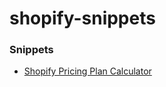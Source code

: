 # shopify-snippets

### Snippets
* [Shopify Pricing Plan Calculator](https://github.com/underwaterpistol/shopify-snippets/pricing-plan-calculator)
